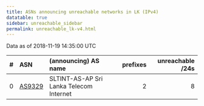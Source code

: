 ```yaml
---
title: ASNs announcing unreachable networks in LK (IPv4)
datatable: true
sidebar: unreachable_sidebar
permalink: unreachable_lk-v4.html
---
```


Data as of 2018-11-19 14:35:00 UTC


<div class="datatable-begin"></div>

|   # | ASN                                  | (announcing) AS name                    |   prefixes |   unreachable /24s |
|----:|:-------------------------------------|:----------------------------------------|-----------:|-------------------:|
|   0 | [AS9329](unreachable_AS9329-v4.html) | SLTINT-AS-AP Sri Lanka Telecom Internet |          2 |                  8 |

<div class="datatable-end"></div>